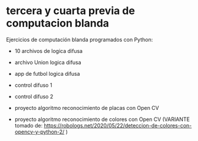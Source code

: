 # tercera y cuarta previa de computacion blanda

Ejercicios de computación blanda programados con Python:

- 10 archivos de logica difusa
- archivo Union logica difusa
- app de futbol logica difusa

- control difuso 1
- control difuso 2

- proyecto algoritmo reconocimiento de placas con Open CV

- proyecto algoritmo reconocimiento de colores con Open CV
(VARIANTE tomado de: https://robologs.net/2020/05/22/deteccion-de-colores-con-opencv-y-python-2/ )
